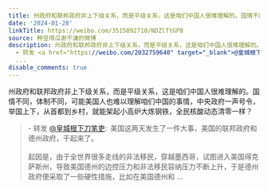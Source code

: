 ```yaml
---
title: 州政府和联邦政府非上下级关系，而是平级关系，这是咱们中国人很难理解的。国情不同，体制不同，可能美国人也难以理解咱们中国的事情，中央政府一声号令，举国上...
date: '2024-01-28'
linkTitle: https://weibo.com/3515092710/NDZlTtGP8
source: 种豆得瓜谢不谦的微博
description: 州政府和联邦政府非上下级关系，而是平级关系，这是咱们中国人很难理解的。国情不同，体制不同，可能美国人也难以理解咱们中国的事情，中央政府一声号令，举国上下，从首都到乡村，就能架起小高炉大炼钢铁，全民核酸动态清零一样？<br><blockquote>
  - 转发 <a href="https://weibo.com/2032759640" target="_blank">@皇城根下刀笔吏</a>: 美国这两天发生了一件大事，美国的联邦政府和德州政府，干起来了。<br><br>起因是，由于全世界很多走线的非法移民，穿越墨西哥，试图进入美国得克萨斯州，导致美国德州的边控压力和非法移民容纳压力不断上升，于是德州政府便采取了一些硬性措施，比如在美国德州和
  ...
disable_comments: true
---
```

州政府和联邦政府非上下级关系，而是平级关系，这是咱们中国人很难理解的。国情不同，体制不同，可能美国人也难以理解咱们中国的事情，中央政府一声号令，举国上下，从首都到乡村，就能架起小高炉大炼钢铁，全民核酸动态清零一样？<br><blockquote> - 转发 <a href="https://weibo.com/2032759640" target="_blank">@皇城根下刀笔吏</a>: 美国这两天发生了一件大事，美国的联邦政府和德州政府，干起来了。<br><br>起因是，由于全世界很多走线的非法移民，穿越墨西哥，试图进入美国得克萨斯州，导致美国德州的边控压力和非法移民容纳压力不断上升，于是德州政府便采取了一些硬性措施，比如在美国德州和 ...